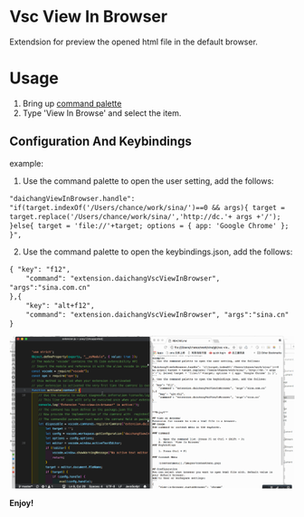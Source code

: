 # Vsc View In Browser
Extendsion for preview the opened html file in the default browser.

# Usage

1. Bring up [command palette](https://code.visualstudio.com/docs/getstarted/userinterface#_command-palette) 
2. Type 'View In Browse' and select the item.

## Configuration And Keybindings
example:
1. Use the command palette to open the user setting, add the follows:
```
"daichangViewInBrowser.handle": "if(target.indexOf('/Users/chance/work/sina/')==0 && args){ target = target.replace('/Users/chance/work/sina/','http://dc.'+ args +'/'); }else{ target = 'file://'+target; options = { app: 'Google Chrome' }; }",
```
2. Use the command palette to open the keybindings.json, add the follows:
```
{ "key": "f12",
    "command": "extension.daichangVscViewInBrowser", "args":"sina.com.cn"
},{ 
    "key": "alt+f12",
    "command": "extension.daichangVscViewInBrowser", "args":"sina.cn"
}
```
![contextmenu](images/example1.gif)

**Enjoy!**
